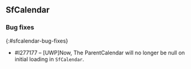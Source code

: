 ## SfCalendar

### Bug fixes
{:#sfcalendar-bug-fixes}

* \#I277177 – [UWP]Now, The ParentCalendar will no longer be null on initial loading in `SfCalendar`.